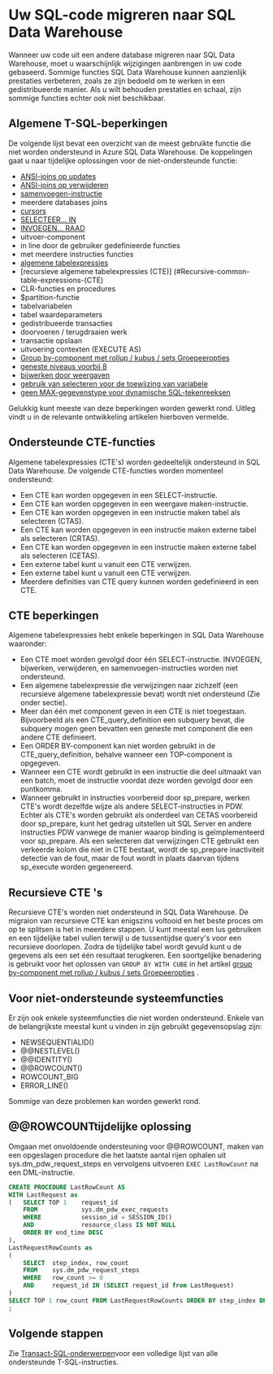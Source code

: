 <properties
   pageTitle="Uw SQL-code migreren naar SQL Data Warehouse | Microsoft Azure"
   description="Tips voor het migreren van uw SQL-code naar Azure SQL Data Warehouse voor het ontwikkelen van oplossingen."
   services="sql-data-warehouse"
   documentationCenter="NA"
   authors="lodipalm"
   manager="barbkess"
   editor=""/>

<tags
   ms.service="sql-data-warehouse"
   ms.devlang="NA"
   ms.topic="article"
   ms.tgt_pltfrm="NA"
   ms.workload="data-services"
   ms.date="08/02/2016"
   ms.author="lodipalm;barbkess;sonyama;jrj"/>

# <a name="migrate-your-sql-code-to-sql-data-warehouse"></a>Uw SQL-code migreren naar SQL Data Warehouse

Wanneer uw code uit een andere database migreren naar SQL Data Warehouse, moet u waarschijnlijk wijzigingen aanbrengen in uw code gebaseerd. Sommige functies SQL Data Warehouse kunnen aanzienlijk prestaties verbeteren, zoals ze zijn bedoeld om te werken in een gedistribueerde manier. Als u wilt behouden prestaties en schaal, zijn sommige functies echter ook niet beschikbaar.

## <a name="common-t-sql-limitations"></a>Algemene T-SQL-beperkingen

De volgende lijst bevat een overzicht van de meest gebruikte functie die niet worden ondersteund in Azure SQL Data Warehouse. De koppelingen gaat u naar tijdelijke oplossingen voor de niet-ondersteunde functie:

- [ANSI-joins op updates][]
- [ANSI-joins op verwijderen][]
- [samenvoegen-instructie][]
- meerdere databases joins
- [cursors][]
- [SELECTEER... IN][]
- [INVOEGEN... RAAD][]
- uitvoer-component
- in line door de gebruiker gedefinieerde functies
- met meerdere instructies functies
- [algemene tabelexpressies](#Common-table-expressions)
- [recursieve algemene tabelexpressies (CTE)] (#Recursive-common-table-expressions-(CTE)
- CLR-functies en procedures
- $partition-functie
- tabelvariabelen
- tabel waardeparameters
- gedistribueerde transacties
- doorvoeren / terugdraaien werk
- transactie opslaan
- uitvoering contexten (EXECUTE AS)
- [Group by-component met rollup / kubus / sets Groepeeropties][]
- [geneste niveaus voorbij 8][]
- [bijwerken door weergaven][]
- [gebruik van selecteren voor de toewijzing van variabele][]
- [geen MAX-gegevenstype voor dynamische SQL-tekenreeksen][]

Gelukkig kunt meeste van deze beperkingen worden gewerkt rond. Uitleg vindt u in de relevante ontwikkeling artikelen hierboven vermelde.

## <a name="supported-cte-features"></a>Ondersteunde CTE-functies

Algemene tabelexpressies (CTE's) worden gedeeltelijk ondersteund in SQL Data Warehouse.  De volgende CTE-functies worden momenteel ondersteund:

- Een CTE kan worden opgegeven in een SELECT-instructie.
- Een CTE kan worden opgegeven in een weergave maken-instructie.
- Een CTE kan worden opgegeven in een instructie maken tabel als selecteren (CTAS).
- Een CTE kan worden opgegeven in een instructie maken externe tabel als selecteren (CRTAS).
- Een CTE kan worden opgegeven in een instructie maken externe tabel als selecteren (CETAS).
- Een externe tabel kunt u vanuit een CTE verwijzen.
- Een externe tabel kunt u vanuit een CTE verwijzen.
- Meerdere definities van CTE query kunnen worden gedefinieerd in een CTE.

## <a name="cte-limitations"></a>CTE beperkingen

Algemene tabelexpressies hebt enkele beperkingen in SQL Data Warehouse waaronder:

- Een CTE moet worden gevolgd door één SELECT-instructie. INVOEGEN, bijwerken, verwijderen, en samenvoegen-instructies worden niet ondersteund.
- Een algemene tabelexpressie die verwijzingen naar zichzelf (een recursieve algemene tabelexpressie bevat) wordt niet ondersteund (Zie onder sectie).
- Meer dan één met component geven in een CTE is niet toegestaan. Bijvoorbeeld als een CTE_query_definition een subquery bevat, die subquery mogen geen bevatten een geneste met component die een andere CTE definieert.
- Een ORDER BY-component kan niet worden gebruikt in de CTE_query_definition, behalve wanneer een TOP-component is opgegeven.
- Wanneer een CTE wordt gebruikt in een instructie die deel uitmaakt van een batch, moet de instructie voordat deze worden gevolgd door een puntkomma.
- Wanneer gebruikt in instructies voorbereid door sp_prepare, werken CTE's wordt dezelfde wijze als andere SELECT-instructies in PDW. Echter als CTE's worden gebruikt als onderdeel van CETAS voorbereid door sp_prepare, kunt het gedrag uitstellen uit SQL Server en andere instructies PDW vanwege de manier waarop binding is geïmplementeerd voor sp_prepare. Als een selecteren dat verwijzingen CTE gebruikt een verkeerde kolom die niet in CTE bestaat, wordt de sp_prepare inactiviteit detectie van de fout, maar de fout wordt in plaats daarvan tijdens sp_execute worden gegenereerd.

## <a name="recursive-ctes"></a>Recursieve CTE 's

Recursieve CTE's worden niet ondersteund in SQL Data Warehouse.  De migraion van recursieve CTE kan enigszins voltooid en het beste proces om op te splitsen is het in meerdere stappen. U kunt meestal een lus gebruiken en een tijdelijke tabel vullen terwijl u de tussentijdse query's voor een recursieve doorlopen. Zodra de tijdelijke tabel wordt gevuld kunt u de gegevens als een set één resultaat terugkeren. Een soortgelijke benadering is gebruikt voor het oplossen van `GROUP BY WITH CUBE` in het artikel [group by-component met rollup / kubus / sets Groepeeropties][] .

## <a name="unsupported-system-functions"></a>Voor niet-ondersteunde systeemfuncties

Er zijn ook enkele systeemfuncties die niet worden ondersteund. Enkele van de belangrijkste meestal kunt u vinden in zijn gebruikt gegevensopslag zijn:

- NEWSEQUENTIALID()
- @@NESTLEVEL()
- @@IDENTITY()
- @@ROWCOUNT()
- ROWCOUNT_BIG
- ERROR_LINE()

Sommige van deze problemen kan worden gewerkt rond.

## <a name="rowcount-workaround"></a>@@ROWCOUNTtijdelijke oplossing

Omgaan met onvoldoende ondersteuning voor @@ROWCOUNT, maken van een opgeslagen procedure die het laatste aantal rijen ophalen uit sys.dm_pdw_request_steps en vervolgens uitvoeren `EXEC LastRowCount` na een DML-instructie.

```sql
CREATE PROCEDURE LastRowCount AS
WITH LastRequest as 
(   SELECT TOP 1    request_id
    FROM            sys.dm_pdw_exec_requests
    WHERE           session_id = SESSION_ID()
    AND             resource_class IS NOT NULL
    ORDER BY end_time DESC
),
LastRequestRowCounts as
(
    SELECT  step_index, row_count
    FROM    sys.dm_pdw_request_steps
    WHERE   row_count >= 0
    AND     request_id IN (SELECT request_id from LastRequest)
)
SELECT TOP 1 row_count FROM LastRequestRowCounts ORDER BY step_index DESC
;
```

## <a name="next-steps"></a>Volgende stappen
Zie [Transact-SQL-onderwerpen][]voor een volledige lijst van alle ondersteunde T-SQL-instructies.

<!--Image references-->

<!--Article references-->
[ANSI-joins op updates]: ./sql-data-warehouse-develop-ctas.md#ansi-join-replacement-for-update-statements
[ANSI-joins op verwijderen]: ./sql-data-warehouse-develop-ctas.md#ansi-join-replacement-for-delete-statements
[samenvoegen-instructie]: ./sql-data-warehouse-develop-ctas.md#replace-merge-statements
[INVOEGEN... RAAD]: ./sql-data-warehouse-tables-temporary.md#modularizing-code
[Transact-SQL-onderwerpen]: ./sql-data-warehouse-reference-tsql-statements.md

[cursors]: ./sql-data-warehouse-develop-loops.md
[SELECTEER... IN]: ./sql-data-warehouse-develop-ctas.md#selectinto
[Group by-component met rollup / kubus / sets Groepeeropties]: ./sql-data-warehouse-develop-group-by-options.md
[geneste niveaus voorbij 8]: ./sql-data-warehouse-develop-transactions.md
[bijwerken door weergaven]: ./sql-data-warehouse-develop-views.md
[gebruik van selecteren voor de toewijzing van variabele]: ./sql-data-warehouse-develop-variable-assignment.md
[geen MAX-gegevenstype voor dynamische SQL-tekenreeksen]: ./sql-data-warehouse-develop-dynamic-sql.md

<!--MSDN references-->

<!--Other Web references-->
